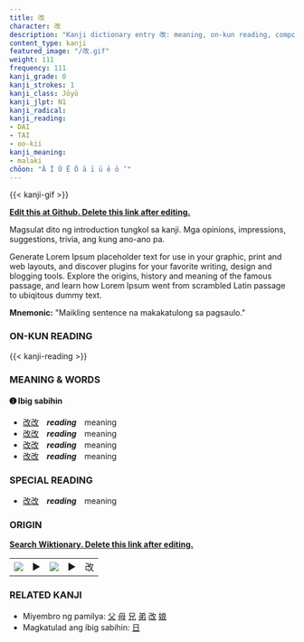 ```yaml
---
title: 改
character: 改
description: "Kanji dictionary entry 改: meaning, on-kun reading, compounds, origin, related kanji"
content_type: kanji
featured_image: "/改.gif"
weight: 111
frequency: 111
kanji_grade: 0
kanji_strokes: 1
kanji_class: Jōyō
kanji_jlpt: N1
kanji_radical: 
kanji_reading: 
- DAI
- TAI
- oo-kii
kanji_meaning:
- malaki
chōon: "Ā Ī Ū Ē Ō ā ī ū ē ō ’"
---
```

[//]: # (Don't edit the line below. Kanji animated GIF code is automatically generated.)
{{< kanji-gif >}}

[//]: # (Edit below this line.)

**[Edit this at Github. Delete this link after editing.](https://github.com/tim0g/tim/tree/main/content/kanji/改/index.md)**

Magsulat dito ng introduction tungkol sa kanji. Mga opinions, impressions, suggestions, trivia, ang kung ano-ano pa.

Generate Lorem Ipsum placeholder text for use in your graphic, print and web layouts, and discover plugins for your favorite writing, design and blogging tools. Explore the origins, history and meaning of the famous passage, and learn how Lorem Ipsum went from scrambled Latin passage to ubiqitous dummy text.
 
**Mnemonic:** "Maikling sentence na makakatulong sa pagsaulo."

### ON-KUN READING

[//]: # (Don't edit the line below. ON-KUN READING code is automatically generated.)
{{< kanji-reading >}}

### MEANING & WORDS

#### ➊ **Ibig sabihin**
  - [改](../改)[改](../改)　***reading***　meaning
  - [改](../改)[改](../改)　***reading***　meaning
  - [改](../改)[改](../改)　***reading***　meaning
  - [改](../改)[改](../改)　***reading***　meaning

### SPECIAL READING
  - [改](../改)[改](../改)　***reading***　meaning

### ORIGIN

**[Search Wiktionary. Delete this link after editing.](https://wiktionary.org/wiki/改)**
<table class="kanji-table"><tr><td>
<img src="60px-改-bronze.svg.png">
</td><td>▶</td><td>
<img src="60px-改-oracle.svg.png">
</td><td>▶</td>
<td class="kanji-origin">改</td>
</tr></table>

### RELATED KANJI
- Miyembro ng pamilya: [父](../父) [母](../母) [兄](../兄) [弟](../弟) [改](../改) [娘](../娘)
- Magkatulad ang ibig sabihin: [日](../日)
